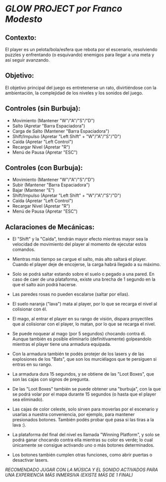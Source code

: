 # *GLOW PROJECT por Franco Modesto*

## Contexto: 
El player es un pelota/bola/esfera que rebota por el escenario, resolviendo puzzles y enfrentando (o esquivando) enemigos para llegar a una meta y así seguir avanzando.

## Objetivo: 
El objetivo principal del juego es entretenerse un rato, divirtiéndose con la ambientación, la complejidad de los niveles y los sonidos del juego.

## Controles (sin Burbuja): 	
* Movimiento (Mantener "W"/"A"/"S"/"D")
* Salto (Apretar "Barra Espaciadora")
* Carga de Salto (Mantener "Barra Espaciadora")
* Shift/Impulso (Apretar "Left Shift" + "W"/"A"/"S"/"D")
* Caída (Apretar "Left Control")
* Recargar Nivel (Apretar "R")
* Menú de Pausa (Apretar "ESC")
								
## Controles (con Burbuja): 	
* Movimiento (Mantener "W"/"A"/"S"/"D")
* Subir (Mantener "Barra Espaciadora")
* Bajar (Mantener "E")
* Shift/Impulso (Apretar "Left Shift" + "W"/"A"/"S"/"D")
* Caída (Apretar "Left Control")
* Recargar Nivel (Apretar "R")
* Menú de Pausa (Apretar "ESC")

## Aclaraciones de Mecánicas: 
* El "Shift" y la "Caída", tendrán mayor efecto mientras mayor sea la velocidad de movimiento del player al momento de ejecutar estos comandos.

* Mientras más tiempo se cargue el salto, más alto saltará el player. Cuando el player deje de encojerse, la carga habrá llegado a su máximo.

* Solo se podrá saltar estando sobre el suelo o pegado a una pared. En caso de caer de una plataforma, existe una brecha de 1 segundo en la que el salto aún podrá hacerse.

* Las paredes rosas no pueden escalarse (saltar por ellas).

* El suelo naranja ("lava") mata al player, por lo que se recarga el nivel al colisionar con él.

* El mago, al entrar el player en su rango de visión, dispara proyectiles que al colisionar con el player, lo matan, por lo que se recarga el nivel.

* Se puede noquear al mago (por 5 segundos) chocando contra él. Aunque también es posible eliminarlo (definitivamente) golpeandolo mientras el player tiene una armadura equipada.

* Con la armadura también te podés protejer de los lasers y de las explosiones de los "Bats", que son los murciélagos que te persiguen si entras en su rango.

* La armadura dura 15 segundos, y se obtiene de las "Loot Boxes", que son las cajas con signos de pregunta.

* De las "Loot Boxes" también se puede obtener una "burbuja", con la que se podrá volar por el mapa durante 15 segundos (o hasta que el player sea eliminado).

* Las cajas de color celeste, solo sirven para moverlas por el escenario y usarlas a nuestra conveniencia, por ejemplo, para mantener presionados botones. También podés probar qué pasa si las tiras a la lava :).

* La plataforma del final del nivel es llamada "Winning Platform", y solo se podrá ganar chocando contra ella mientras su color es verde; lo cual únicamente se consigue activando uno o más botones determinados.

* Los botones también cumplen otras funciones, como abrir puertas o desactivar lasers.

*RECOMENDADO JUGAR CON LA MÚSICA Y EL SONIDO ACTIVADOS PARA UNA EXPERIENCIA MÁS INMERSIVA*
*(EXISTE MÁS DE 1 FINAL)*